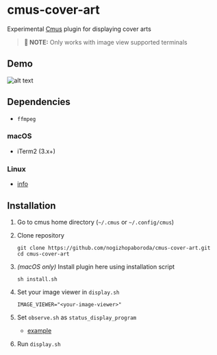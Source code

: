 # cmus-cover-art

Experimental [Cmus](https://github.com/cmus/cmus) plugin for displaying cover arts

> **📝 NOTE:** Only works with image view supported terminals

## Demo

![alt text](https://raw.githubusercontent.com/nogizhopaboroda/cmus-cover-art/master/demo.gif "Demo")

## Dependencies

-   `ffmpeg`

### macOS

-   iTerm2 (3.x+)

### Linux

-   [info](http://askubuntu.com/questions/97542/how-do-i-make-my-terminal-display-graphical-pictures)

## Installation

1.  Go to cmus home directory (`~/.cmus` or `~/.config/cmus`)
1.  Clone repository

    ```shell script
    git clone https://github.com/nogizhopaboroda/cmus-cover-art.git
    cd cmus-cover-art
    ```

1.  _(macOS only)_ Install plugin here using installation script

    ```shell script
    sh install.sh
    ```

1.  Set your image viewer in `display.sh`

    ```shell script
    IMAGE_VIEWER="<your-image-viewer>"
    ```

1.  Set `observe.sh` as `status_display_program`
    -   [example](https://github.com/cmus/cmus/wiki/status-display-programs#usage--installation)

1.  Run `display.sh`

